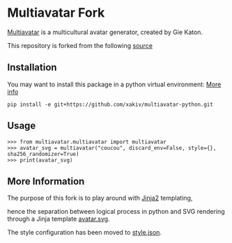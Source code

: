 # Multiavatar Fork

[Multiavatar](https://multiavatar.com) is a multicultural avatar generator, created by Gie Katon.

This repository is forked from the following [source](https://github.com/multiavatar/multiavatar-python)

## Installation

You may want to install this package in a python virtual environment: [More info](https://docs.python.org/3/library/venv.html)

```
pip install -e git+https://github.com/xakiv/multiavatar-python.git
```

## Usage

```
>>> from multiavatar.multiavatar import multiavatar
>>> avatar_svg = multiavatar("coucou", discard_env=False, style={}, sha256_randomizer=True)
>>> print(avatar_svg)
```

## More Information

The purpose of this fork is to play around with [Jinja2](https://palletsprojects.com/p/jinja/) templating,

hence the separation between logical process in python and SVG rendering through a Jinja template [avatar.svg](multiavatar/templates/avatar.svg).

The style configuration has been moved to [style.json](multiavatar/config/style.json).
